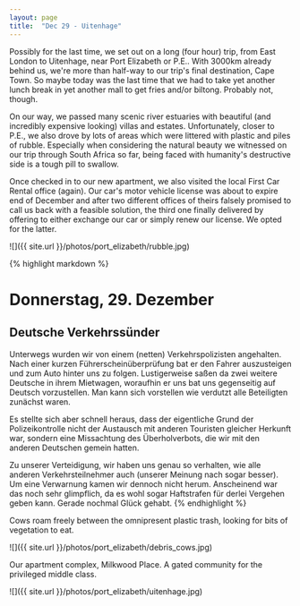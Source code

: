```yaml
---
layout: page
title:  "Dec 29 - Uitenhage"
---
```


Possibly for the last time, we set out on a long (four hour) trip, from East London to Uitenhage, near Port Elizabeth or P.E.. With 3000km already behind us, we're more than half-way to our trip's final destination, Cape Town. So maybe today was the last time that we had to take yet another lunch break in yet another mall to get fries and/or biltong. Probably not, though.

On our way, we passed many scenic river estuaries with beautiful (and incredibly expensive looking) villas and estates. Unfortunately, closer to P.E., we also drove by lots of areas which were littered with plastic and piles of rubble. Especially when considering the natural beauty we witnessed on our trip through South Africa so far, being faced with humanity's destructive side is a tough pill to swallow.

Once checked in to our new apartment, we also visited the local First Car Rental office (again). Our car's motor vehicle license was about to expire end of December and after two different offices of theirs falsely promised to call us back with a feasible solution, the third one finally delivered by offering to either exchange our car or simply renew our license. We opted for the latter.

![]({{ site.url }}/photos/port_elizabeth/rubble.jpg)

{% highlight markdown %}
# Donnerstag, 29. Dezember
## Deutsche Verkehrssünder

Unterwegs wurden wir von einem (netten) Verkehrspolizisten angehalten. Nach einer kurzen Führerscheinüberprüfung bat er den Fahrer auszusteigen und zum Auto hinter uns zu folgen. Lustigerweise saßen da zwei weitere Deutsche in ihrem Mietwagen, woraufhin er uns bat uns gegenseitig auf Deutsch vorzustellen. Man kann sich vorstellen wie verdutzt alle Beteiligten zunächst waren.

Es stellte sich aber schnell heraus, dass der eigentliche Grund der Polizeikontrolle nicht der Austausch mit anderen Touristen gleicher Herkunft war, sondern eine Missachtung des Überholverbots, die wir mit den anderen Deutschen gemein hatten.

Zu unserer Verteidigung, wir haben uns genau so verhalten, wie alle anderen Verkehrsteilnehmer auch (unserer Meinung nach sogar besser). Um eine Verwarnung kamen wir dennoch nicht herum. Anscheinend war das noch sehr glimpflich, da es wohl sogar Haftstrafen für derlei Vergehen geben kann. Gerade nochmal Glück gehabt.
{% endhighlight %}

Cows roam freely between the omnipresent plastic trash, looking for bits of vegetation to eat.

![]({{ site.url }}/photos/port_elizabeth/debris_cows.jpg)

Our apartment complex, Milkwood Place. A gated community for the privileged middle class.

![]({{ site.url }}/photos/port_elizabeth/uitenhage.jpg)

